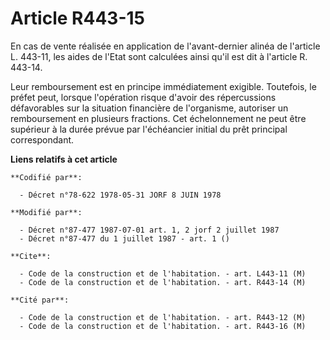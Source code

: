 # Article R443-15

En cas de vente réalisée en application de l'avant-dernier alinéa de l'article L. 443-11, les aides de l'Etat sont calculées
ainsi qu'il est dit à l'article R. 443-14.

Leur remboursement est en principe immédiatement exigible. Toutefois, le préfet peut, lorsque l'opération risque d'avoir des
répercussions défavorables sur la situation financière de l'organisme, autoriser un remboursement en plusieurs fractions. Cet
échelonnement ne peut être supérieur à la durée prévue par l'échéancier initial du prêt principal correspondant.

**Liens relatifs à cet article**

	**Codifié par**:

	  - Décret n°78-622 1978-05-31 JORF 8 JUIN 1978

	**Modifié par**:

	  - Décret n°87-477 1987-07-01 art. 1, 2 jorf 2 juillet 1987
	  - Décret n°87-477 du 1 juillet 1987 - art. 1 ()

	**Cite**:

	  - Code de la construction et de l'habitation. - art. L443-11 (M)
	  - Code de la construction et de l'habitation. - art. R443-14 (M)

	**Cité par**:

	  - Code de la construction et de l'habitation. - art. R443-12 (M)
	  - Code de la construction et de l'habitation. - art. R443-16 (M)
